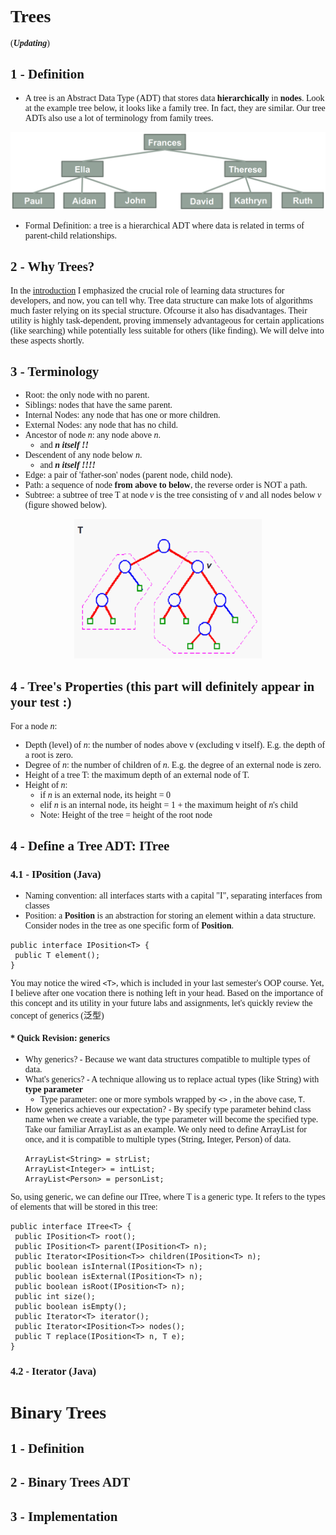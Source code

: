 <body style="font-family: serif"></body>

# Trees
(_**Updating**_)

## 1 - Definition
- A tree is an Abstract Data Type (ADT) that stores data **hierarchically** in **nodes**. Look at the example tree below, it looks like a
family tree. In fact, they are similar. Our tree ADTs also use a lot of terminology from family trees.
<div align="center">
<img src="img/tree.png" width = "600">
</div>

- Formal Definition: a tree is a hierarchical ADT where data is related in terms of parent-child relationships.

## 2 - Why Trees?
In the [introduction](./01-intro.md) I emphasized the crucial role of learning data structures for developers, and now, 
you can tell why. Tree data structure can make lots of algorithms much faster relying on its special structure. Ofcourse it also
has disadvantages. Their utility is highly task-dependent, proving immensely advantageous for certain applications (like searching) while
potentially less suitable for others (like finding). We will delve into these aspects shortly.


## 3 - Terminology
- Root: the only node with no parent.
- Siblings: nodes that have the same parent.
- Internal Nodes: any node that has one or more children.
- External Nodes: any node that has no child.
- Ancestor of node _n_: any node above _n_.
  - and ***_n_ itself !!***
- Descendent of any node below _n_.
  - and ***_n_ itself !!!!***
- Edge: a pair of 'father-son' nodes (parent node, child node).
- Path: a sequence of node **from above to below**, the reverse order is NOT a path.
- Subtree: a subtree of tree T at node _v_ is the tree consisting of _v_ and all nodes below _v_ (figure showed below).

<div align="center">
<img src="img/subtree.png" width = "300">
</div>

## 4 - Tree's Properties (this part will definitely appear in your test :)
For a node _n_:
- Depth (level) of _n_: the number of nodes above v (excluding v itself). E.g. the depth of a root is zero.
- Degree of _n_: the number of children of _n_. E.g. the degree of an external node is zero.
- Height of a tree T: the maximum depth of an external node of T.
- Height of _n_: 
  - if _n_ is an external node, its height = 0
  - elif _n_ is an internal node, its height = 1 + the maximum height of _n_'s child
  - Note: Height of the tree = height of the root node

## 4 - Define a Tree ADT: ITree
### 4.1 - IPosition (Java)
- Naming convention: all interfaces starts with a capital "I", separating interfaces from classes
- Position: a **Position** is an abstraction for storing an element within a data structure. Consider nodes in the tree as one specific form 
of **Position**.
```
public interface IPosition<T> {
 public T element();
}
```
You may notice the wired `<T>`, which is included in your last semester's OOP course. Yet, I believe after one vocation 
there is nothing left in your head. 
Based on the importance of this concept and its utility in your future labs and assignments,
let's quickly review the concept of generics (泛型) 

#### * Quick Revision: generics
- Why generics? - Because we want data structures compatible to multiple types of data.
- What's generics? - A technique allowing us to replace actual types (like String) with **type parameter** 
  - Type parameter: one or more symbols wrapped by `<>` , in the above case, `T`.
- How generics achieves our expectation? - By specify type parameter behind class name when we create a variable,
the type parameter will become the specified type. Take our familiar ArrayList<E> as an example. We only need to define ArrayList for once, 
and it is compatible to multiple types (String, Integer, Person) of data.
  ```
  ArrayList<String> = strList;
  ArrayList<Integer> = intList;
  ArrayList<Person> = personList;
  ```

So, using generic, we can define our ITree, where T is a generic type. It refers to the types of elements that will be 
stored in this tree:
``` 
public interface ITree<T> {
 public IPosition<T> root();
 public IPosition<T> parent(IPosition<T> n);
 public Iterator<IPosition<T>> children(IPosition<T> n);
 public boolean isInternal(IPosition<T> n);
 public boolean isExternal(IPosition<T> n);
 public boolean isRoot(IPosition<T> n);
 public int size();
 public boolean isEmpty();
 public Iterator<T> iterator();
 public Iterator<IPosition<T>> nodes();
 public T replace(IPosition<T> n, T e);
}
```

### 4.2 - Iterator (Java)

# Binary Trees

## 1 - Definition

## 2 - Binary Trees ADT

## 3 - Implementation